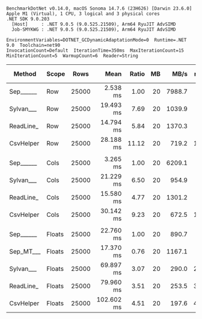 ```

BenchmarkDotNet v0.14.0, macOS Sonoma 14.7.6 (23H626) [Darwin 23.6.0]
Apple M1 (Virtual), 1 CPU, 3 logical and 3 physical cores
.NET SDK 9.0.203
  [Host]     : .NET 9.0.5 (9.0.525.21509), Arm64 RyuJIT AdvSIMD
  Job-SMYKWG : .NET 9.0.5 (9.0.525.21509), Arm64 RyuJIT AdvSIMD

EnvironmentVariables=DOTNET_GCDynamicAdaptationMode=0  Runtime=.NET 9.0  Toolchain=net90  
InvocationCount=Default  IterationTime=350ms  MaxIterationCount=15  
MinIterationCount=5  WarmupCount=6  Reader=String  

```
| Method    | Scope  | Rows  | Mean       | Ratio | MB | MB/s   | ns/row | Allocated   | Alloc Ratio |
|---------- |------- |------ |-----------:|------:|---:|-------:|-------:|------------:|------------:|
| Sep______ | Row    | 25000 |   2.538 ms |  1.00 | 20 | 7988.7 |  101.5 |     1.18 KB |        1.00 |
| Sylvan___ | Row    | 25000 |  19.493 ms |  7.69 | 20 | 1039.9 |  779.7 |    10.62 KB |        9.03 |
| ReadLine_ | Row    | 25000 |  14.794 ms |  5.84 | 20 | 1370.3 |  591.8 | 73489.65 KB |   62,502.83 |
| CsvHelper | Row    | 25000 |  28.188 ms | 11.12 | 20 |  719.2 | 1127.5 |    20.28 KB |       17.25 |
|           |        |       |            |       |    |        |        |             |             |
| Sep______ | Cols   | 25000 |   3.265 ms |  1.00 | 20 | 6209.1 |  130.6 |     1.18 KB |        1.00 |
| Sylvan___ | Cols   | 25000 |  21.229 ms |  6.50 | 20 |  954.9 |  849.1 |    10.62 KB |        9.00 |
| ReadLine_ | Cols   | 25000 |  15.580 ms |  4.77 | 20 | 1301.2 |  623.2 | 73489.65 KB |   62,295.86 |
| CsvHelper | Cols   | 25000 |  30.142 ms |  9.23 | 20 |  672.5 | 1205.7 |  21340.5 KB |   18,089.96 |
|           |        |       |            |       |    |        |        |             |             |
| Sep______ | Floats | 25000 |  22.760 ms |  1.00 | 20 |  890.7 |  910.4 |     8.32 KB |        1.00 |
| Sep_MT___ | Floats | 25000 |  17.370 ms |  0.76 | 20 | 1167.1 |  694.8 |    53.21 KB |        6.40 |
| Sylvan___ | Floats | 25000 |  69.897 ms |  3.07 | 20 |  290.0 | 2795.9 |    18.57 KB |        2.23 |
| ReadLine_ | Floats | 25000 |  79.960 ms |  3.51 | 20 |  253.5 | 3198.4 |  73493.2 KB |    8,832.99 |
| CsvHelper | Floats | 25000 | 102.602 ms |  4.51 | 20 |  197.6 | 4104.1 | 22063.34 KB |    2,651.74 |
